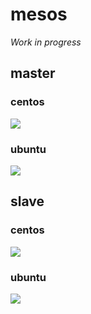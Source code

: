 # mesos

*Work in progress*

## master

### centos

[![](https://badge.imagelayers.io/mesos-master:0.22.1-centos-7.svg)](https://imagelayers.io/?images=mesos-master:0.22.1-centos-7)

### ubuntu

[![](https://badge.imagelayers.io/mesos-master:0.22.1-ubuntu-14.04.svg)](https://imagelayers.io/?images=mesos-master:0.22.1-ubuntu-14.04)

## slave

### centos

[![](https://badge.imagelayers.io/mesos-slave:0.22.1-centos-7.svg)](https://imagelayers.io/?images=mesos-slave:0.22.1-centos-7)

### ubuntu

[![](https://badge.imagelayers.io/mesos-slave:0.22.1-ubuntu-14.04.svg)](https://imagelayers.io/?images=mesos-slave:0.22.1-ubuntu-14.04)
